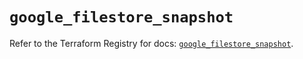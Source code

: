 # `google_filestore_snapshot`

Refer to the Terraform Registry for docs: [`google_filestore_snapshot`](https://registry.terraform.io/providers/hashicorp/google/6.45.0/docs/resources/filestore_snapshot).
